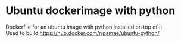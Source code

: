 # Ubuntu dockerimage with python
Dockerfile for an ubuntu image with python installed on top of it.  
Used to build https://hub.docker.com/r/psmae/ubuntu-python/
